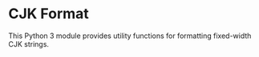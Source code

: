 # CJK Format

This Python 3 module provides utility functions for formatting fixed-width CJK strings.
